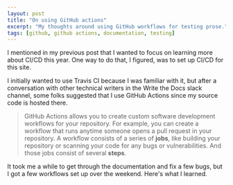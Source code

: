 ```yaml
---
layout: post
title: "On using GitHub actions"
excerpt: "My thoughts around using GitHub workflows for testing prose."
tags: [github, github actions, documentation, testing]
---
```


I mentioned in my previous post that I wanted to focus on learning more about CI/CD this year. One way to do that, I figured, was to set up CI/CD for this site.

I initially wanted to use Travis CI because I was familiar with it, but after a conversation with other technical writers in the Write the Docs slack channel, some folks suggested that I use GitHub Actions since my source code is hosted there.

> GitHub Actions allows you to create custom software development workflows for your repository. For example, you can create a workflow that runs anytime someone opens a pull request in your repository. A workflow consists of a series of **jobs**, like building your repository or scanning your code for any bugs or vulnerabilities. And those jobs consist of several **steps**.

It took me a while to get through the documentation and fix a few bugs, but I got a few workflows set up over the weekend. Here's what I learned.

